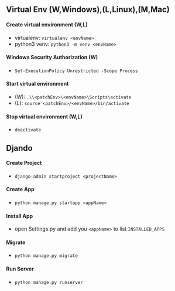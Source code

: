 ## Virtual Env (W,Windows),(L,Linux),(M,Mac)

#### Create virtual environment (W,L)
* virtualenv: `virtualenv <envName>`
* python3 venv: `python3 -m venv <envName>`

#### Windows Security Authorization (W)
* `Set-ExecutionPolicy Unrestricted -Scope Process`

#### Start virtual environment 
* (W): `.\\<patchEnv>\<envName>\Scripts\activate`
* (L): `source <patchEnv>/<envName>/bin/activate`

#### Stop virtual environment (W,L)
* `deactivate`

## Djando

#### Create Project
* `django-admin startproject <projectName>`

#### Create App
* `python manage.py startapp <appName>`

#### Install App
* open Settings.py and add you `<appName>` to list `INSTALLED_APPS`

#### Migrate
* `python manage.py migrate`

#### Run Server
* `python manage.py runserver`

